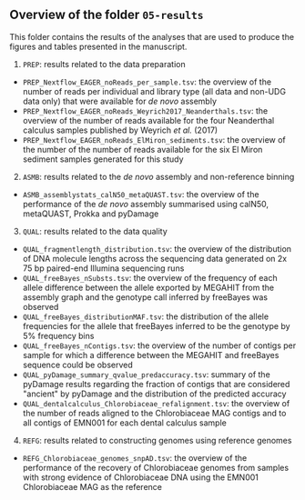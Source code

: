 ## Overview of the folder `05-results`

This folder contains the results of the analyses that are used to produce the figures and tables
presented in the manuscript.

1. `PREP`: results related to the data preparation

  - `PREP_Nextflow_EAGER_noReads_per_sample.tsv`: the overview of the number of reads per individual
    and library type (all data and non-UDG data only) that were available for *de novo* assembly
  - `PREP_Nextflow_EAGER_noReads_Weyrich2017_Neanderthals.tsv`: the overview of the number of reads
    available for the four Neanderthal calculus samples published by Weyrich *et al.* (2017)
  - `PREP_Nextflow_EAGER_noReads_ElMiron_sediments.tsv`: the overview of the number of the number of
    reads available for the six El Miron sediment samples generated for this study

2. `ASMB`: results related to the *de novo* assembly and non-reference binning

  - `ASMB_assemblystats_calN50_metaQUAST.tsv`: the overview of the performance of the *de novo*
    assembly summarised using calN50, metaQUAST, Prokka and pyDamage

3. `QUAL`: results related to the data quality

  - `QUAL_fragmentlength_distribution.tsv`: the overview of the distribution of DNA molecule lengths
    across the sequencing data generated on 2x 75 bp paired-end Illumina sequencing runs
  - `QUAL_freeBayes_nSubsts.tsv`: the overview of the frequency of each allele difference between the
    allele exported by MEGAHIT from the assembly graph and the genotype call inferred by freeBayes
    was observed
  - `QUAL_freeBayes_distributionMAF.tsv`: the distribution of the allele frequencies for the allele
    that freeBayes inferred to be the genotype by 5% frequency bins
  - `QUAL_freeBayes_nContigs.tsv`: the overview of the number of contigs per sample for which a
    difference between the MEGAHIT and freeBayes sequence could be observed
  - `QUAL_pyDamage_summary_qvalue_predaccuracy.tsv`: summary of the pyDamage results regarding the
    fraction of contigs that are considered "ancient" by pyDamage and the distribution of the
    predicted accuracy
  - `QUAL_dentalcalculus_Chlorobiaceae_refalignment.tsv`: the overview of the number of reads
    aligned to the Chlorobiaceae MAG contigs and to all contigs of EMN001 for each dental calculus
    sample

4. `REFG`: results related to constructing genomes using reference genomes

  - `REFG_Chlorobiaceae_genomes_snpAD.tsv`: the overview of the performance of the recovery of
    Chlorobiaceae genomes from samples with strong evidence of Chlorobiaceae DNA using the EMN001
    Chlorobiaceae MAG as the reference
